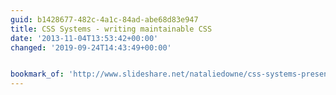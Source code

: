 ```yaml
---
guid: b1428677-482c-4a1c-84ad-abe68d83e947
title: CSS Systems - writing maintainable CSS
date: '2013-11-04T13:53:42+00:00'
changed: '2019-09-24T14:43:49+00:00'


bookmark_of: 'http://www.slideshare.net/nataliedowne/css-systems-presentation'
---
```




